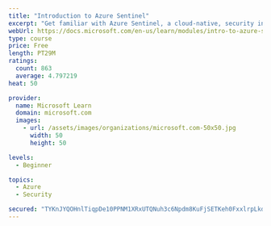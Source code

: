 ```yaml
---
title: "Introduction to Azure Sentinel"
excerpt: "Get familiar with Azure Sentinel, a cloud-native, security information and event management (SIEM) service."
webUrl: https://docs.microsoft.com/en-us/learn/modules/intro-to-azure-sentinel/
type: course
price: Free
length: PT29M
ratings:
  count: 863
  average: 4.797219
heat: 50

provider:
  name: Microsoft Learn
  domain: microsoft.com
  images:
    - url: /assets/images/organizations/microsoft.com-50x50.jpg
      width: 50
      height: 50

levels:
  - Beginner

topics:
  - Azure
  - Security

secured: "TYKnJYQOHnlTiqpDe10PPNM1XRxUTQNuh3c6Npdm8KuFjSETKeh0FxxlrpLkdWvpwrvi0ZSN0VqddwAv2tsryzB8ZkqGTR+x74w10wv5fnDAWNJw3ArGSd760k5JXNkaDgpXC72RzEWK+/tk0UaJM6lQGv4RorcCCdVpvdpdbEZh7OQy3uVmkWXpIwBpnDZabHzGjQG/yMXeI65D93N2EHcGcIdLiXM8v1i7pY5TbPaTkPsQWIuRotMzo0HpprYd+tX/Z66iOYtBW8q8Bx6bybJay+a/W5iBQnOtPL1ZbjC50knBWyKGAPjWtFTDm48WFL0UWmf3v1OIcyg+NRKW82W4g1u/6+Zv15r7TF86KjedUffI47LzMafGb1JW14s+QMd3N7+Pkb6lfqdZGjLPOduL56feAOW6YrS+jDR0jhc=;CWWAovU8UOb6xIBXJkNRcA=="
---
```


